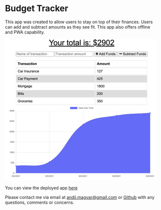# Budget Tracker

This app was created to allow users to stay on top of their finances. Users can add and subtract amounts as they see fit. This app also offers offline and PWA capability.

![Screenshot of App](./public/images/screenshot.png)

You can view the deployed app [here](https://boiling-depths-48608.herokuapp.com/)

Please contact me via email at <andii.magyar@gmail.com> or [Github](https://github.com/andiimagyar) with any questions, comments or concerns. 